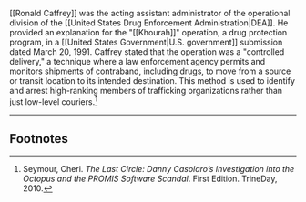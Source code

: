 [[Ronald Caffrey]] was the acting assistant administrator of the operational division of the [[United States Drug Enforcement Administration|DEA]]. He provided an explanation for the "[[Khourah]]" operation, a drug protection program, in a [[United States Government|U.S. government]] submission dated March 20, 1991. Caffrey stated that the operation was a "controlled delivery," a technique where a law enforcement agency permits and monitors shipments of contraband, including drugs, to move from a source or transit location to its intended destination. This method is used to identify and arrest high-ranking members of trafficking organizations rather than just low-level couriers.[^1]

---
## Footnotes

[^1]: Seymour, Cheri. *The Last Circle: Danny Casolaro’s Investigation into the Octopus and the PROMIS Software Scandal*. First Edition. TrineDay, 2010.